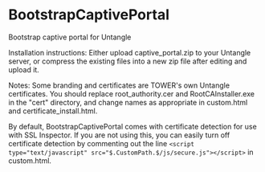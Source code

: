 # BootstrapCaptivePortal
Bootstrap captive portal for Untangle

Installation instructions:
Either upload captive_portal.zip to your Untangle server, or compress the existing files into a new zip file after editing and upload it.

Notes:
Some branding and certificates are TOWER's own Untangle certificates. You should replace root_authority.cer and RootCAInstaller.exe in the "cert" directory, and change names as appropriate in custom.html and certificate_install.html.

By default, BootstrapCaptivePortal comes with certificate detection for use with SSL Inspector. If you are not using this, you can easily turn off certificate detection by commenting out the line ```<script type="text/javascript" src="$.CustomPath.$/js/secure.js"></script>``` in custom.html.
